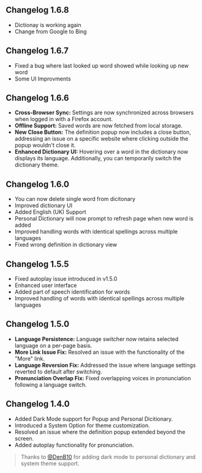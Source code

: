 ## Changelog 1.6.8
- Dictionay is working again
- Change from Google to Bing

## Changelog 1.6.7
- Fixed a bug where last looked up word showed while looking up new word
- Some UI Improvments

## Changelog 1.6.6

- **Cross-Browser Sync:** Settings are now synchronized across browsers when logged in with a Firefox account.
- **Offline Support:** Saved words are now fetched from local storage.
- **New Close Button:** The definition popup now includes a close button, addressing an issue on a specific website where clicking outside the popup wouldn't close it.
- **Enhanced Dictionary UI:** Hovering over a word in the dictionary now displays its language. Additionally, you can temporarily switch the dictionary theme.

## Changelog 1.6.0
- You can now delete single word from dicitonary
- Improved dictionary UI
- Added English (UK) Support
- Personal Dictionary will now prompt to refresh page when new word is added
- Improved handling words with identical spellings across multiple languages
- Fixed wrong definition in dictionary view

## Changelog 1.5.5

- Fixed autoplay issue introduced in v1.5.0
- Enhanced user interface
- Added part of speech identification for words
- Improved handling of words with identical spellings across multiple languages

## Changelog 1.5.0

- **Language Persistence:** Language switcher now retains selected language on a per-page basis.  
- **More Link Issue Fix:** Resolved an issue with the functionality of the "More" link.  
- **Language Reversion Fix:** Addressed the issue where language settings reverted to default after switching.  
- **Pronunciation Overlap Fix:** Fixed overlapping voices in pronunciation following a language switch.


## Changelog 1.4.0 

* Added Dark Mode support for Popup and Personal Dicitionary.
* Introduced a System Option for theme customization.
* Resolved an issue where the definition popup extended beyond the screen.
* Added autoplay functionality for pronunciation.

> Thanks to <a href="https://github.com/DenB10">@DenB10</a> for adding dark mode to personal dictionary and system theme support.